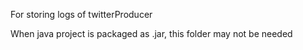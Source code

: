 For storing logs of twitterProducer

When java project is packaged as .jar, this folder may not be needed